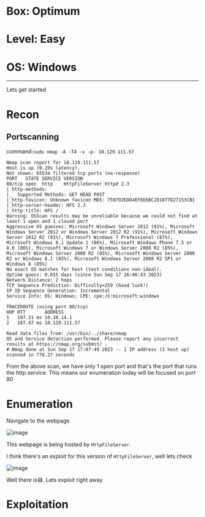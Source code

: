 # Box: Optimum
# Level: Easy
# OS: Windows
<hr>

Lets get started

# Recon

## Portscanning

command:```sudo nmap -A -T4 -v -p- 10.129.111.57```

```
Nmap scan report for 10.129.111.57
Host is up (0.20s latency).
Not shown: 65534 filtered tcp ports (no-response)
PORT   STATE SERVICE VERSION
80/tcp open  http    HttpFileServer httpd 2.3
| http-methods: 
|_  Supported Methods: GET HEAD POST
|_http-favicon: Unknown favicon MD5: 759792EDD4EF8E6BC2D1877D27153CB1
|_http-server-header: HFS 2.3
|_http-title: HFS /
Warning: OSScan results may be unreliable because we could not find at least 1 open and 1 closed port
Aggressive OS guesses: Microsoft Windows Server 2012 (91%), Microsoft Windows Server 2012 or Windows Server 2012 R2 (91%), Microsoft Windows Server 2012 R2 (91%), Microsoft Windows 7 Professional (87%), Microsoft Windows 8.1 Update 1 (86%), Microsoft Windows Phone 7.5 or 8.0 (86%), Microsoft Windows 7 or Windows Server 2008 R2 (85%), Microsoft Windows Server 2008 R2 (85%), Microsoft Windows Server 2008 R2 or Windows 8.1 (85%), Microsoft Windows Server 2008 R2 SP1 or Windows 8 (85%)
No exact OS matches for host (test conditions non-ideal).
Uptime guess: 0.015 days (since Sun Sep 17 16:46:43 2023)
Network Distance: 2 hops
TCP Sequence Prediction: Difficulty=259 (Good luck!)
IP ID Sequence Generation: Incremental
Service Info: OS: Windows; CPE: cpe:/o:microsoft:windows

TRACEROUTE (using port 80/tcp)
HOP RTT       ADDRESS
1   197.31 ms 10.10.14.1
2   197.47 ms 10.129.111.57

Read data files from: /usr/bin/../share/nmap
OS and Service detection performed. Please report any incorrect results at https://nmap.org/submit/ .
# Nmap done at Sun Sep 17 17:07:49 2023 -- 1 IP address (1 host up) scanned in 778.27 seconds
```
From the above scan, we have only 1 open port and that's the port that runs the http service. This means our enumeration today will be focused on port 80



# Enumeration

Navigate to the webpage

![image](https://github.com/BlackAnon22/BlackAnon22.github.io/assets/67879936/cf65020f-9ec8-4168-8321-c1fbb958b182)

This webpage is being hosted by ```HttpFileServer```. 

I think there's an exploit for this version of ```HttpFileServer```, well lets check

![image](https://github.com/BlackAnon22/BlackAnon22.github.io/assets/67879936/5fe5acce-0ed1-4c83-91a3-eed36f756e5f)

Well there is😅. Lets exploit right away



# Exploitation





















